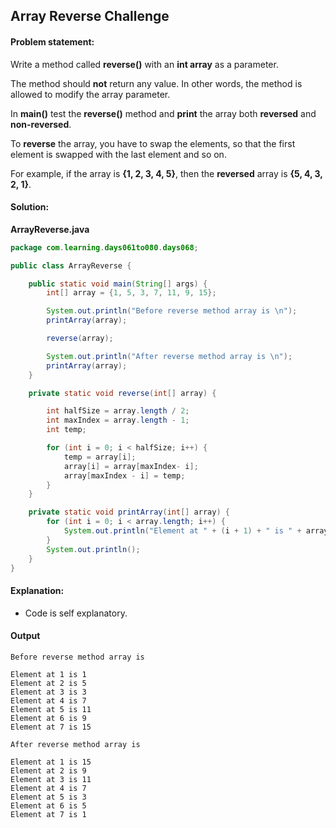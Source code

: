 Array Reverse Challenge
--

#### Problem statement:

Write a method called **reverse()** with an **int array** as a parameter.

The method should **not** return any value. In other words, the method is allowed to modify the array parameter.

In **main()** test the **reverse()** method and **print** the array both **reversed** and **non-reversed**.

To **reverse** the array, you have to swap the elements, so that the first element is swapped with the last element and so on.

For example, if the array is **{1, 2, 3, 4, 5}**, then the **reversed** array is **{5, 4, 3, 2, 1}**.


#### Solution:
**ArrayReverse.java**
```java
package com.learning.days061to080.days068;

public class ArrayReverse {

    public static void main(String[] args) {
        int[] array = {1, 5, 3, 7, 11, 9, 15};

        System.out.println("Before reverse method array is \n");
        printArray(array);

        reverse(array);

        System.out.println("After reverse method array is \n");
        printArray(array);
    }

    private static void reverse(int[] array) {

        int halfSize = array.length / 2;
        int maxIndex = array.length - 1;
        int temp;

        for (int i = 0; i < halfSize; i++) {
            temp = array[i];
            array[i] = array[maxIndex- i];
            array[maxIndex - i] = temp;
        }
    }

    private static void printArray(int[] array) {
        for (int i = 0; i < array.length; i++) {
            System.out.println("Element at " + (i + 1) + " is " + array[i]);
        }
        System.out.println();
    }
}
```

#### Explanation:

- Code is self explanatory.

#### Output
 ```
Before reverse method array is 

Element at 1 is 1
Element at 2 is 5
Element at 3 is 3
Element at 4 is 7
Element at 5 is 11
Element at 6 is 9
Element at 7 is 15

After reverse method array is 

Element at 1 is 15
Element at 2 is 9
Element at 3 is 11
Element at 4 is 7
Element at 5 is 3
Element at 6 is 5
Element at 7 is 1
```